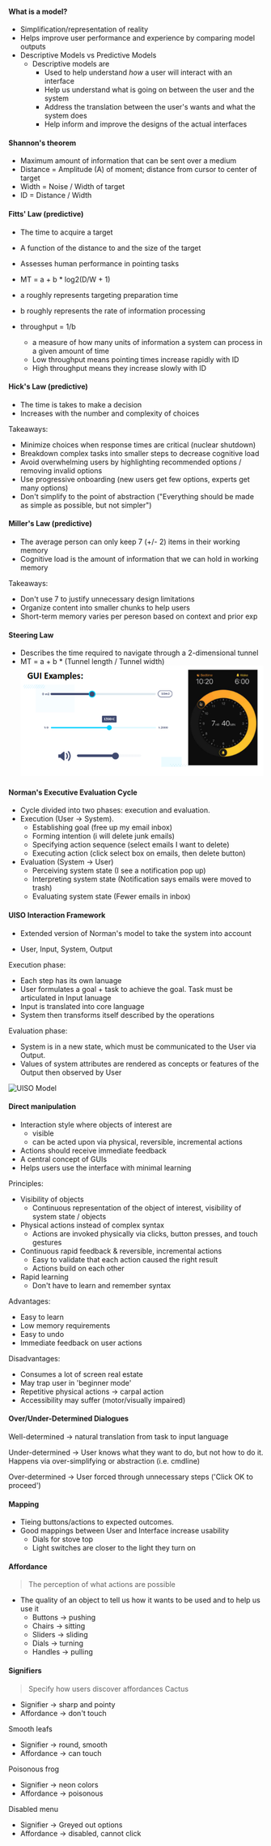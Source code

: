 #### What is a model?
- Simplification/representation of reality
- Helps improve user performance and experience by comparing model outputs
- Descriptive Models vs Predictive Models
	- Descriptive models are
		- Used to help understand *how* a user will interact with an interface
		- Help us understand what is going on between the user and the system
		- Address the translation between the user's wants and what the system does
		- Help inform and improve the designs of the actual interfaces

#### Shannon's theorem
- Maximum amount of information that can be sent over a medium
- Distance = Amplitude (A) of moment; distance from cursor to center of target
- Width = Noise / Width of target 
- ID = Distance / Width

#### Fitts' Law (predictive)
- The time to acquire a target
- A function of the distance to and the size of the target
- Assesses human performance in pointing tasks
- MT = a + b * log2(D/W + 1)

- a roughly represents targeting preparation time
- b roughly represents the rate of information processing
- throughput = 1/b
  - a measure of how many units of information a system can process in a given amount of time
  - Low throughput means pointing times increase rapidly with ID
  - High throughput means they increase slowly with ID
 
#### Hick's Law (predictive)
- The time is takes to make a decision
- Increases with the number and complexity of choices

Takeaways:
- Minimize choices when response times are critical (nuclear shutdown)
- Breakdown complex tasks into smaller steps to decrease cognitive load
- Avoid overwhelming users by highlighting recommended options / removing invalid options
- Use progressive onboarding (new users get few options, experts get many options)
- Don't simplify to the point of abstraction ("Everything should be made as simple as possible, but not simpler") 

#### Miller's Law (predictive)
- The average person can only keep 7 (+/- 2) items in their working memory
- Cognitive load is the amount of information that we can hold in working memory

Takeaways:
- Don't use 7 to justify unnecessary design limitations
- Organize content into smaller chunks to help users
- Short-term memory varies per pereson based on context and prior exp

#### Steering Law
- Describes the time required to navigate through a 2-dimensional tunnel
- MT = a + b * (Tunnel length / Tunnel width)
![Examples of steering law, shows various sliders](/images/image-4.png)

#### Norman's Executive Evaluation Cycle
- Cycle divided into two phases: execution and evaluation.
- Execution (User -> System).
  - Establishing goal (free up my email inbox)
  - Forming intention (i will delete junk emails)
  - Specifying action sequence (select emails I want to delete)
  - Executing action (click select box on emails, then delete button)
- Evaluation (System -> User)
  - Perceiving system state (I see a notification pop up)
  - Interpreting system state (Notification says emails were moved to trash)
  - Evaluating system state (Fewer emails in inbox)

#### UISO Interaction Framework
- Extended version of Norman's model to take the system into account

- User, Input, System, Output

Execution phase:
- Each step has its own lanuage
- User formulates a goal + task to achieve the goal. Task must be articulated in Input lanuage
- Input is translated into core language
- System then transforms itself described by the operations

Evaluation phase:
- System is in a new state, which must be communicated to the User via Output.
- Values of system attributes are rendered as concepts or features of the Output then observed by User

![UISO Model](image.png)

#### Direct manipulation
- Interaction style where objects of interest are
	- visible
	- can be acted upon via physical, reversible, incremental actions
- Actions should receive immediate feedback
- A central concept of GUIs
- Helps users use the interface with minimal learning

Principles:
- Visibility of objects
	- Continuous representation of the object of interest, visibility of system state / objects
- Physical actions instead of complex syntax
	- Actions are invoked physically via clicks, button presses, and touch gestures
- Continuous rapid feedback & reversible, incremental actions
	- Easy to validate that each action caused the right result
	- Actions build on each other
- Rapid learning
	- Don't have to learn and remember syntax

Advantages:
- Easy to learn
- Low memory requirements
- Easy to undo
- Immediate feedback on user actions

Disadvantages:
- Consumes a lot of screen real estate
- May trap user in 'beginner mode'
- Repetitive physical actions -> carpal action
- Accessibility may suffer (motor/visually impaired)

#### Over/Under-Determined Dialogues
Well-determined -> natural translation from task to input language

Under-determined -> User knows what they want to do, but not how to do it. Happens via over-simplifying or abstraction (i.e. cmdline)

Over-determined -> User forced through unnecessary steps ('Click OK to proceed')
#### Mapping
- Tieing buttons/actions to expected outcomes.
- Good mappings between User and Interface increase usability
  - Dials for stove top
  - Light switches are closer to the light they turn on
#### Affordance
> The perception of what actions are possible 

- The quality of an object to tell us how it wants to be used and to help us use it
  - Buttons -> pushing
  - Chairs -> sitting
  - Sliders -> sliding
  - Dials -> turning
  - Handles -> pulling
#### Signifiers
> Specify how users discover affordances
Cactus
- Signifier -> sharp and pointy
- Affordance -> don't touch

Smooth leafs
- Signifier -> round, smooth
- Affordance -> can touch

Poisonous frog
- Signifier -> neon colors
- Affordance -> poisonous

Disabled menu
- Signifier -> Greyed out options
- Affordance -> disabled, cannot click